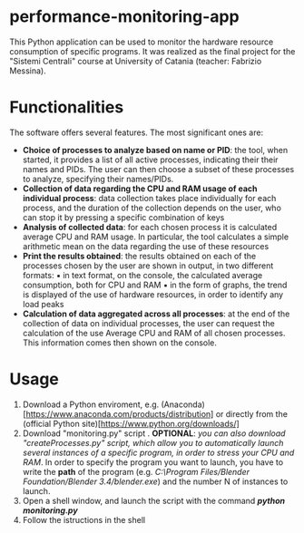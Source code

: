# performance-monitoring-app
This Python application can be used to monitor the hardware resource consumption of specific programs.
It was realized as the final project for the "Sistemi Centrali" course at University of Catania (teacher: Fabrizio Messina).

# Functionalities
The software offers several features. The most significant ones are:
- **Choice of processes to analyze based on name or PID**: the tool, when started, it provides a list of all active processes, indicating their their names and PIDs. The user can then choose a subset of these processes to analyze, specifying their names/PIDs.
- **Collection of data regarding the CPU and RAM usage of each individual process**: data collection takes place individually for each process, and the duration of the collection depends on the user, who can stop it by pressing a specific combination of keys
- **Analysis of collected data**: for each chosen process it is calculated average CPU and RAM usage. In particular, the tool calculates a simple arithmetic mean on the data regarding the use of these resources
- **Print the results obtained**: the results obtained on each of the processes chosen by the user are shown in output, in two different formats:
      ▪ in text format, on the console, the calculated average consumption, both for CPU and RAM
      ▪ in the form of graphs, the trend is displayed of the use of hardware resources, in order to identify any load peaks
- **Calculation of data aggregated across all processes**: at the end of the collection of data on individual processes, the user can request the calculation of the use Average CPU and RAM of all chosen processes. This information comes then shown on the console.

# Usage
1. Download a Python enviroment, e.g. (Anaconda)[https://www.anaconda.com/products/distribution] or directly from the (official Python site)[https://www.python.org/downloads/]
2. Download "monitoring.py" script
   . **OPTIONAL**: *you can also download "createProcesses.py" script, which allow you to automatically launch several instances of a specific program, in order to stress your CPU and RAM*. In order to specify the program you want to launch, you have to write the **path** of the program (e.g. *C:\Program Files/Blender Foundation/Blender 3.4/blender.exe*) and the number N of instances to launch.
3. Open a shell window, and launch the script with the command ***python monitoring.py***
4. Follow the istructions in the shell
